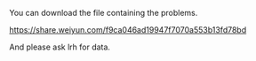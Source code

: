 You can download the file containing the problems.

https://share.weiyun.com/f9ca046ad19947f7070a553b13fd78bd

And please ask lrh for data.

